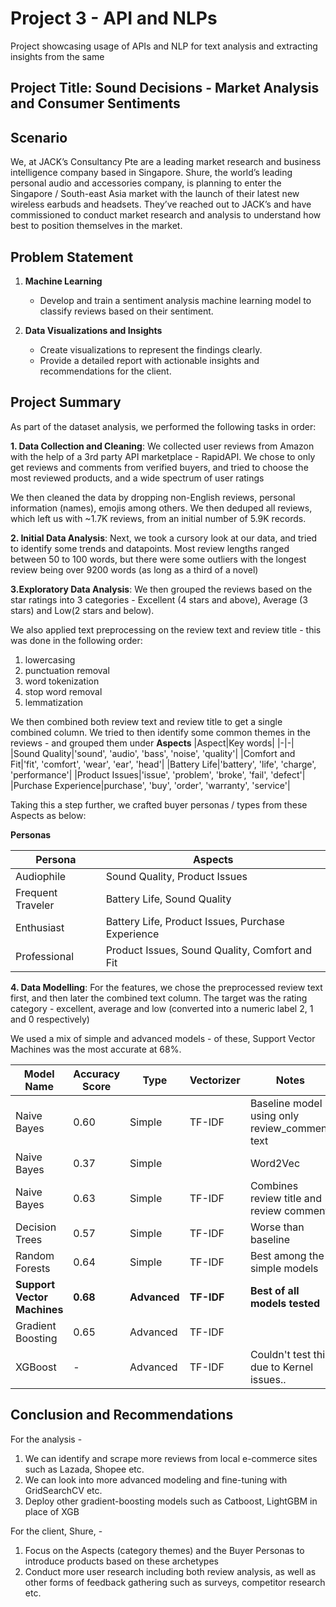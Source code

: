 # Project 3 - API and NLPs
Project showcasing usage of APIs and NLP for text analysis and extracting insights from the same
## Project Title: Sound Decisions - Market Analysis and Consumer Sentiments
## Scenario
We, at JACK’s Consultancy Pte are a leading market research and business intelligence company based in Singapore.
Shure, the world’s leading personal audio and accessories company, is planning to enter the Singapore / South-east Asia market with the launch of their latest new wireless earbuds and headsets.
They’ve reached out to JACK’s and have commissioned to conduct market research and analysis to understand how best to position themselves in the market.

## Problem Statement
1. **Machine Learning**
   - Develop and train a sentiment analysis machine learning model to classify reviews based on their sentiment. 


2. **Data Visualizations and Insights**
    - Create visualizations to represent the findings clearly. 
    - Provide a detailed report with actionable insights and recommendations for the client.

## Project Summary
As part of the dataset analysis, we performed the following tasks in order:

**1. Data Collection and Cleaning**:
We collected user reviews from Amazon with the help of a 3rd party API marketplace - RapidAPI. We chose to only get reviews and comments from verified buyers, and tried to choose the most reviewed products, and a wide spectrum of user ratings

We then cleaned the data by dropping non-English reviews, personal information (names), emojis among others.
We then deduped all reviews, which left us with ~1.7K reviews, from an initial number of 5.9K records.

**2. Initial Data Analysis**: 
Next, we took a cursory look at our data, and tried to identify some trends and datapoints. Most review lengths ranged between 50 to 100 words, but there were some outliers with the longest review being over 9200 words (as long as a third of a novel)

**3.Exploratory Data Analysis**:
We then grouped the reviews based on the star ratings into 3 categories - Excellent (4 stars and above), Average (3 stars) and Low(2 stars and below).

We also applied text preprocessing on the review text and review title - this was done in the following order:
1. lowercasing
2. punctuation removal
3. word tokenization
4. stop word removal
5. lemmatization

We then combined both review text and review title to get a single combined column.
We tried to then identify some common themes in the reviews - and grouped them under **Aspects**
|Aspect|Key words|
|-|-|
|Sound Quality|'sound', 'audio', 'bass', 'noise', 'quality'|
|Comfort and Fit|'fit', 'comfort', 'wear', 'ear', 'head'|
|Battery Life|'battery', 'life', 'charge', 'performance'|
|Product Issues|'issue', 'problem', 'broke', 'fail', 'defect'|
|Purchase Experience|purchase', 'buy', 'order', 'warranty', 'service'|

Taking this a step further, we crafted buyer personas / types from these Aspects as below:

**Personas**

|Persona|Aspects|
|-|-|
|Audiophile|Sound Quality, Product Issues|
|Frequent Traveler|Battery Life, Sound Quality|
|Enthusiast|Battery Life, Product Issues, Purchase Experience|
|Professional|Product Issues, Sound Quality, Comfort and Fit|

**4. Data Modelling**:
For the features, we chose the preprocessed review text first, and then later the combined text column.
The target was the rating category - excellent, average and low (converted into a numeric label 2, 1 and 0 respectively)

We used a mix of simple and advanced models - of these, Support Vector Machines was the most accurate at 68%.

|Model Name|Accuracy Score|Type|Vectorizer|Notes|
|-|-|-|-|-|
|Naive Bayes|0.60|Simple|TF-IDF|Baseline model using only review_comment text|
|Naive Bayes|0.37|Simple||Word2Vec|Worst performer|
|Naive Bayes|0.63|Simple|TF-IDF|Combines review title and review comment|
|Decision Trees|0.57|Simple|TF-IDF|Worse than baseline|
|Random Forests|0.64|Simple|TF-IDF|Best among the simple models|
|**Support Vector Machines**|**0.68**|**Advanced**|**TF-IDF**|**Best of all models tested**|
|Gradient Boosting|0.65|Advanced|TF-IDF||
|XGBoost|-|Advanced|TF-IDF|Couldn't test this due to Kernel issues..|



## Conclusion and Recommendations

For the analysis -

1. We can identify and scrape more reviews from local e-commerce sites such as Lazada, Shopee etc.
2. We can look into more advanced modeling and fine-tuning with GridSearchCV etc.
3. Deploy other gradient-boosting models such as Catboost, LightGBM in place of XGB

For the client, Shure, -

1. Focus on the Aspects (category themes) and the Buyer Personas to introduce products based on these archetypes
2. Conduct more user research including both review analysis, as well as other forms of feedback gathering such as surveys, competitor research etc.
